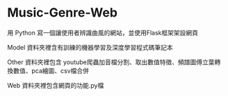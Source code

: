 # Music-Genre-Web
用 Python 寫一個讓使用者辨識曲風的網站，並使用Flask框架架設網頁

Model 資料夾裡含有訓練的機器學習及深度學習程式碼筆記本

Other 資料夾裡包含 youtube爬蟲加音檔分割、取出數值特徵、頻譜圖傅立葉轉換數值、pca繪圖、csv檔合併

Web 資料夾裡包含網頁的功能.py檔
